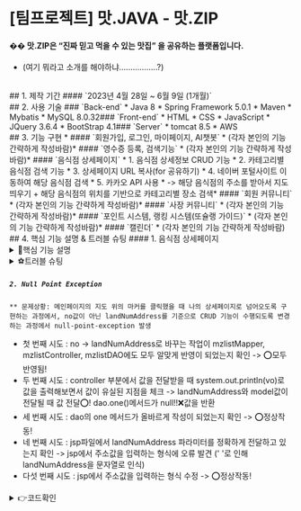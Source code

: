 # [팀프로젝트] 맛.JAVA - 맛.ZIP
#### �� 맛.ZIP은 “진짜 믿고 먹을 수 있는 맛집” 을 공유하는 플랫폼입니다.
* (여기 뭐라고 소개를 해야하냐.................?)
​
<br>
​
## 1. 제작 기간
#### `2023년 4월 28일 ~ 6월 9일 (1개월)`
​
<br>
​
## 2. 사용 기술
### `Back-end`
* Java 8
* Spring Framework 5.0.1
* Maven
* Mybatis
* MySQL 8.0.32
​
### `Front-end`
* HTML
* CSS
* JavaScript
* JQuery 3.6.4
* BootStrap 4.1
​
### `Server`
* tomcat 8.5
* AWS
​
<br>
​
## 3. 기능 구현
* #### `회원가입, 로그인, 마이페이지, AI챗봇`
  * (각자 본인의 기능 간략하게 작성바람)
​
* #### `영수증 등록, 검색기능`
  * (각자 본인의 기능 간략하게 작성바람)
​
* #### `음식점 상세페이지`
  * 1. 음식점 상세정보 CRUD 기능
  * 2. 카테고리별 음식점 검색 기능
  * 3. 상세페이지 URL 복사(for 공유하기)
  * 4. 네이버 포털사이트 이동하여 해당 음식점 검색
  * 5. 카카오 API 사용
  * -> 해당 음식점의 주소를 받아서 지도 띄우기 + 해당 음식점의 위치를 기반으로 카테고리별 장소 검색
​
* #### `회원 커뮤니티`
  * (각자 본인의 기능 간략하게 작성바람)
​
* #### `사장 커뮤니티`
  * (각자 본인의 기능 간략하게 작성바람)
​
* #### `포인트 시스템, 랭킹 시스템(또슐랭 가이드)`
  * (각자 본인의 기능 간략하게 작성바람)
​
* #### `캘린더`
  * (각자 본인의 기능 간략하게 작성바람)
​
<br>
​
## 4. 핵심 기능 설명 & 트러블 슈팅
#### 1. 음식점 상세페이지
<details>
  <summary>📌핵심 기능 설명</summary>
	
  ##### `1. 음식점 상세정보 CRUD 기능`
  * 공공데이터 CSV 찾기 & mzlist테이블에 임의로 맛집으로 선정한 음식점들(약 25곳) 삽입
  * 이미지 저장
	* 공공데이터의 데이터들 중, 임의로 맛집으로 선정한 음식점들(약 25곳)들의 이미지들을 5개씩 저장하여 resources 아래에 이미지 저장 
  * CRUD 기능
	-> 주소 클릭 jsp -> MzlistMapper -> MzlistController -> MzlistDAO -> 상세페이지 jsp파일
	* MzlistMapper
		* mzlist 테이블에서 landNumAddress가 주어진 값과 일치하는 데이터를 조회, resultType으로 지정된 mzlistVO 클래스에 매핑되어 결과를 반환함.
	* MzlistController
		* MzlistController에서 경로 요청이 들어오면, landNumAddress를 사용하여 데이터를 조회하고 Model 객체를 통해서 View와의 상호작용을 통해 View에 데이터를 제공함.
	* MzlistDAO
		* mzlist에서 landNumAddress를 기준으로 데이터를 조회해서 MzlistVO 객체로 반환하는 메서드 사용하여, landNumAddress에 대한 정보를 가져옴.
	
	
  * 이미지 저장 및 출력
	* 공공데이터의 데이터들 중, 임의로 맛집으로 선정한 음식점들(약 25곳)들의 이미지들을 5개씩 저장

	
  * **‼결과‼** 주소를 전달하는 jsp 파일에서 쿼리스트링을 통해 주소를 요청하면 그 주소와 동일한 음식점의 데이터들이 검색되고, 상세페이지 jsp파일에 데이터들이 출력됨.
<!--   * [👉이미지로 전체 흐름 확인하기](null) -->
​
  ##### `2. 카테고리별 음식점 검색 기능` (위의 음식점 상세정보 CRUD 기능과 유사)
  * CRUD 기능
	-> 주소 클릭 jsp -> MzlistMapper -> MzlistController -> MzlistDAO -> 상세페이지 jsp파일

	
  * **‼결과‼** 카테고리별 음식(한식, 중식, 일식, 분식 등..) 이미지 박스를 클릭하면 해당 음식점 카테고리 페이지로 이동하여 mzlist테이블에 저장되어 있는 해당 카테고리의 음식점들의 상세정보와 이미지들이 출력됨.
  * [👉이미지로 전체 흐름 확인하기](null)
	
  ##### `3. 상세페이지 URL 복사(for 공유하기)`
	-> 클립보드에 텍스트를 복사하는 기능
  * 가상의 'texterea' 생성 -> textarea의 값을 복사할 텍스트로 설정 -> textarea를 DOM에 추가 -> textarea 내용을 선택 -> textarea를 DOM에서 제거
	
  * **‼결과‼** URL 복사(공유하기) 버튼을 클릭하면 'URL이 클립보드에 복사되었습니다' 라는 문구의 alert가 뜨며, 'copyToClipboard()' 함수를 호출하여 텍스트를 클립보드로 복사
	
 ##### `4. 네이버 포털사이트 이동하여 해당 음식점 검색`
 	 -> location.href를 사용하여 생성된 URL로 페이지를 이동해서 사용자가 해당 음식점의 'landAddress'와 동일한 주소에 해당하는 네이버지도 URL로 이동할 수 있도록 함.
  * 함수 생성
	* searchOnNaverMaps() -> URL을 생성하고 페이지를 이동하는 역할을 하기 위함.
	* encodeURIComponent() -> name, landAddress, roadAddress를 URL 인코딩하기 위함.
  * 변수 설정
	* 'naverMapsURL' 변수를 생성해서 네이버 지도 URL을 할당
  * location.href를 사용하여 생성된 URL로 페이지 이동
	
  * **‼결과‼** 버튼을 클릭하면 name, landAddress, roadAddress를 인코딩하여 URL에 추가한 후 페이지를 이동   * [👉이미지로 전체 흐름 확인하기](null)
	
 ##### `5. 카카오 API 사용'
 -> 해당 음식점의 주소를 받아서 지도 띄우기 + 해당 음식점의 위치를 기반으로 카테고리별 장소 검색
   * 카카오 API 코드 분석
	
   * **‼결과‼** 상세정보페이지에 해당하는 음식점이 지도 위에 마커로 표시되며, 좌상단의 카테고리별 장소를 클릭하면 장소들이 마커 기준으로 근처에 있는 해당 장소들의 마커가 띄워지고, 마커를 클릭했을 때 카카오맵으로 이동됨.
   * [👉이미지로 전체 흐름 확인하기](null)
	
</details>

<details>
  <summary>⚽트러블 슈팅</summary>
​
<br>
	
  ##### `1. 일련의 규칙을 가진 이미지 출력 방법`
	** 문제상황: 카테고리별 음식점 검색 기능 구현 중, 각 음식점에 알맞은 이미지들이 출력되어야 하는데 동일한 음식점의 이미지들이 출력
	 -> 여러 이미지들을 DB에 저장하는 방식에 대한 고민 
	 -> **!!이미지를 DB에 저장할 때 일련의 규칙을 정해서 이미지 저장 -> 일련의 규칙대로 이미지들을 분리하는 작업을 통해 해당 음식점들에 이미지 분배!!**
	 -> mzlist테이블 중, 이미지 칼럼의 한 데이터 값에 여러 이미지 경로들을 저장해서, mapper파일을 통해 해당 mzlist테이블의 row를 읽을 때 그 음식점에 해당하는 이미지들이 모두 읽히도록 함.

  * 첫 번째 시도 : 문자열을 특정 구분자를 기준으로 나누어 배열로 반환해주는 split 합수 사용 -> ❌비정상작동
	
  * 두 번째 시도 : 두 클래스를 하나의 클래스로 구현해도 될 것 같다는 생각에 JoinCkValidator클래스를 만들어 코드를 합친 후 바인딩할 객체가 하나이기 때문에 setValidator() 메서드로 변경 -> ❌비정상작동
    * 하고자 했던 바인딩을 통한 유효성 검사는 잘 되었지만, 잘 되던 데이터 형식 유효성 검사가 작동하지 않았다.
  * 세 번째 시도 : 객체가 하나이지만 혹시나 하는 마음에 addValidators() 메서드로 다시 변경 -> ⭕정상작동!

	
	<details>
	 * 일련의 규칙을 가진 이미지 출력 방법은 여러가지가 될 수 있다. 
	 첫 번째로 시도해 본 방법인 split함수를 사용하는 과정에서 오류가 생겨서 다른 방식을 채택했지만, split함수로도 충분히 구현할 수 있었다는 것을 뒤늦게 깨달았다. 
	split 함수사용할 때의 주의점 중에서 이미지 경로들을 포함한 문자열에 공백이 포함되어 있는 경우, split 함수가 공백도 구분자로 인식하여 분리한다는 특징이 있었고, 이로 인한 오류였다는 것을 깨달았다.
	split 함수에 대한 개념이해가 부족했었고, 함수를 사용할 때 개념과 특징을 잘 파악하고 사용한다면 오류를 잡는 데에 걸리는 시간을 단축할 수 있겠다는 생각을 하게 되었다. 하지만 첫 번째 시도에서 막히는 부분에 대해서 오랜 시간을 붙잡지 않고 또 다른 방법을 떠올려서 코드를 작성했다는 부분에 있어서 의의가 있다.
	  </div>
</details>
	
  ##### `2. Null Point Exception`
	** 문제상황: 메인페이지의 지도 위의 마커를 클릭했을 때 나의 상세페이지로 넘어오도록 구현하는 과정에서, no값이 아닌 landNumAddress를 기준으로 CRUD 기능이 수행되도록 변경하는 과정에서 null-point-exception 발생
	
  * 첫 번째 시도 : no -> landNumAddress로 바꾸는 작업이 mzlistMapper, mzlistController, mzlistDAO에도 모두 알맞게 반영이 되었는지 확인 -> ⭕모두 반영됨!
  * 두 번째 시도 : controller 부분에서 값을 전달받을 때 system.out.println(vo)로 값을 출력해보면서 값이 유실된 지점을 체크 ->  landNumAddress와 model값이 전달될 때 값 전달⭕! dao.one()메서드가 null!!❌값을 반환
  * 세 번째 시도 : dao의 one 메서드가 올바르게 작성이 되었는지 확인 -> ⭕정상작동!
  * 네 번째 시도 : jsp파일에서 landNumAddress 파라미터를 정확하게 전달하고 있는지 확인 -> jsp에서 주소값을 입력하는 형식에 오류 발견 (' '로 인해 landNumAddress을 문자열로 인식)
  * 다섯 번째 시도 : jsp에서 주소값을 입력하는 형식 수정 -> ⭕정상작동!
<details>
  <summary>👉코드확인</summary>
​
  <div markdown="1">    
​
  ```java
	'''
	  //비정상 작동 코드
	 if (${'vo.landNumAddress'} || '${vo.roadNameAddress}') {  
	  geocoder.addressSearch(address, function(result, status) {

	  
	  //정상 작동 코드
	  
	if ('${vo.landNumAddress}' || '${vo.roadNameAddress}') {  
	geocoder.addressSearch(address, function(result, status) {

  ```

</details>
​
<br>
	

